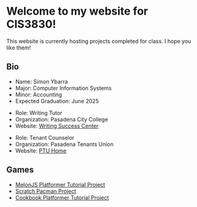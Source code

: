 <html>
<head>
	<meta charset="utf-8">
	<title>Home</title>
	<link rel="stylesheet" href="styles.css">
</head>
<body>
	<h1>Welcome to my website for CIS3830!</h1>
	<p>This website is currently hosting projects completed for class. I hope you like them!</p>
	<section>
		<h2>Bio</h2>
		<ul id="bio">
			<li>Name: Simon Ybarra</li>
			<li>Major: Computer Information Systems</li>
			<li>Minor: Accounting</li>
			<li>Expected Graduation: June 2025</li>
		</ul>
		<ul class="role">
			<li>Role: Writing Tutor</li>
			<li>Organization: Pasadena City College</li>
			<li>Website: <a href="https://www.pasadena.edu/academics/divisions/english-languages-esl/english/writing-center/index.php">Writing Success Center</a></li>
		</ul>
		<ul class="role">
			<li>Role: Tenant Counselor</li>
			<li>Organization: Pasadena Tenants Union</li>
			<li>Website: <a href="https://pasadenatenantsunion.org/en/">PTU Home</a></li>
		</ul>
	</section>
	<section>
		<h2>Games</h2>
		<ul class="gamelist">
			<li><a href="/platformer/index.html">MelonJS Platformer Tutorial Project</a></li>
			<li><a href="https://scratch.mit.edu/projects/1072919068">Scratch Pacman Project</a></li>
			<li><a href="/after_recipe1/index.html">Cookbook Platformer Tutorial Project</a></li>
		</ul>
	</section>
</body>
</html>
